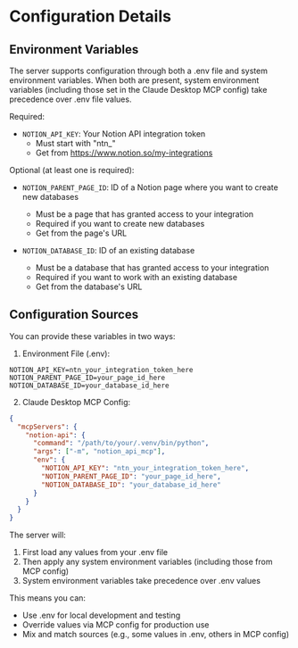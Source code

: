 # Configuration Details

## Environment Variables

The server supports configuration through both a .env file and system environment variables. When both are present, system environment variables (including those set in the Claude Desktop MCP config) take precedence over .env file values.

Required:
- `NOTION_API_KEY`: Your Notion API integration token
  - Must start with "ntn_"
  - Get from https://www.notion.so/my-integrations

Optional (at least one is required):
- `NOTION_PARENT_PAGE_ID`: ID of a Notion page where you want to create new databases
  - Must be a page that has granted access to your integration
  - Required if you want to create new databases
  - Get from the page's URL

- `NOTION_DATABASE_ID`: ID of an existing database
  - Must be a database that has granted access to your integration
  - Required if you want to work with an existing database
  - Get from the database's URL

## Configuration Sources

You can provide these variables in two ways:

1. Environment File (.env):
```env
NOTION_API_KEY=ntn_your_integration_token_here
NOTION_PARENT_PAGE_ID=your_page_id_here
NOTION_DATABASE_ID=your_database_id_here
```

2. Claude Desktop MCP Config:
```json
{
  "mcpServers": {
    "notion-api": {
      "command": "/path/to/your/.venv/bin/python",
      "args": ["-m", "notion_api_mcp"],
      "env": {
        "NOTION_API_KEY": "ntn_your_integration_token_here",
        "NOTION_PARENT_PAGE_ID": "your_page_id_here",
        "NOTION_DATABASE_ID": "your_database_id_here"
      }
    }
  }
}
```

The server will:
1. First load any values from your .env file
2. Then apply any system environment variables (including those from MCP config)
3. System environment variables take precedence over .env values

This means you can:
- Use .env for local development and testing
- Override values via MCP config for production use
- Mix and match sources (e.g., some values in .env, others in MCP config)
